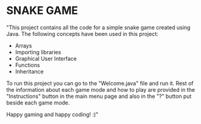 # SNAKE GAME
"This project contains all the code for a simple snake game created using Java.
The following concepts have been used in this project:
- Arrays
- Importing libraries
- Graphical User Interface 
- Functions
- Inheritance

To run this project you can go to the "Welcome.java" file and run it. Rest of the information about each game mode and how to play are provided in the "Instructions" button in the main menu page and also in the "?" button put beside each game mode. 

Happy gaming and happy coding! :)"